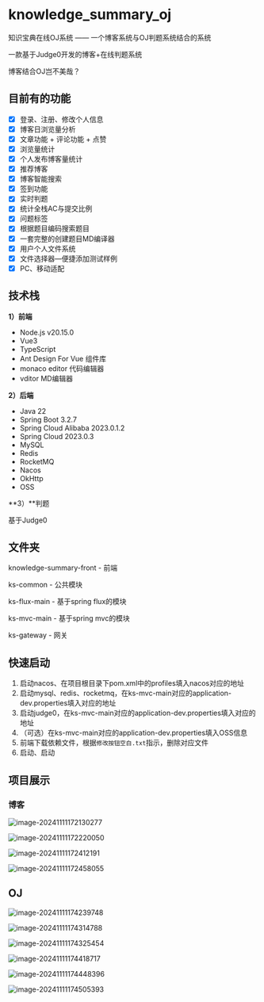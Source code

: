# knowledge_summary_oj

知识宝典在线OJ系统 —— 一个博客系统与OJ判题系统结合的系统

一款基于Judge0开发的博客+在线判题系统

博客结合OJ岂不美哉？

## 目前有的功能

- [x] 登录、注册、修改个人信息
- [x] 博客日浏览量分析
- [x] 文章功能 + 评论功能 + 点赞
- [x] 浏览量统计
- [x] 个人发布博客量统计
- [x] 推荐博客
- [x] 博客智能搜索
- [x] 签到功能
- [x] 实时判题
- [x] 统计全栈AC与提交比例
- [x] 问题标签
- [x] 根据题目编码搜索题目
- [x] 一套完整的创建题目MD编译器
- [x] 用户个人文件系统
- [x] 文件选择器—便捷添加测试样例
- [x] PC、移动适配

## 技术栈

**1）前端**

- Node.js v20.15.0
- Vue3
- TypeScript
- Ant Design For Vue 组件库
- monaco editor 代码编辑器
- vditor MD编辑器

**2）后端**

- Java 22
- Spring Boot 3.2.7
- Spring Cloud Alibaba 2023.0.1.2
- Spring Cloud 2023.0.3
- MySQL 
- Redis 
- RocketMQ
- Nacos
- OkHttp
- OSS

**3）**判题

基于Judge0

## 文件夹

knowledge-summary-front - 前端

ks-common - 公共模块

ks-flux-main - 基于spring flux的模块

ks-mvc-main - 基于spring mvc的模块

ks-gateway - 网关

## 快速启动

1. 启动nacos、在项目根目录下pom.xml中的profiles填入nacos对应的地址
2. 启动mysql、redis、rocketmq，在ks-mvc-main对应的application-dev.properties填入对应的地址
3. 启动judge0，在ks-mvc-main对应的application-dev.properties填入对应的地址
4. （可选）在ks-mvc-main对应的application-dev.properties填入OSS信息
5. 前端下载依赖文件，根据`修改按钮空白.txt`指示，删除对应文件
6. 启动、启动

## 项目展示

### 博客



![image-20241111172130277](C:\Users\rog\AppData\Roaming\Typora\typora-user-images\image-20241111172130277.png)

![image-20241111172220050](C:\Users\rog\AppData\Roaming\Typora\typora-user-images\image-20241111172220050.png)

![image-20241111172412191](C:\Users\rog\AppData\Roaming\Typora\typora-user-images\image-20241111172412191.png)

![image-20241111172458055](C:\Users\rog\AppData\Roaming\Typora\typora-user-images\image-20241111172458055.png)

## OJ

![image-20241111174239748](C:\Users\rog\AppData\Roaming\Typora\typora-user-images\image-20241111174239748.png)

![image-20241111174314788](C:\Users\rog\AppData\Roaming\Typora\typora-user-images\image-20241111174314788.png)

![image-20241111174325454](C:\Users\rog\AppData\Roaming\Typora\typora-user-images\image-20241111174325454.png)

![image-20241111174418717](C:\Users\rog\AppData\Roaming\Typora\typora-user-images\image-20241111174418717.png)

![image-20241111174448396](C:\Users\rog\AppData\Roaming\Typora\typora-user-images\image-20241111174448396.png)

![image-20241111174505393](C:\Users\rog\AppData\Roaming\Typora\typora-user-images\image-20241111174505393.png)
